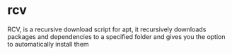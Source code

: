 # rcv
RCV, is a recursive download script for apt, it recursively downloads packages and dependencies to a specified folder and gives you the option to automatically install them
